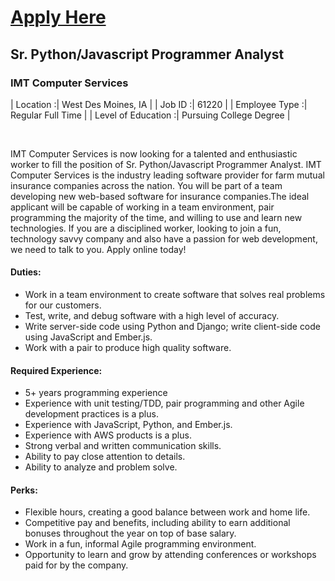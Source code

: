 # [Apply Here](https://theimtgroup.clearcompany.com/careers/jobs/8f6881ac-6e11-a2ae-50ab-4d6a0fbce847/apply?source=722039-CJB-0)

## Sr. Python/Javascript Programmer Analyst
### IMT Computer Services

| Location           :| West Des Moines, IA      |
| Job ID             :| 61220                    |
| Employee Type      :| Regular Full Time        |
| Level of Education :| Pursuing College Degree  |


<br />


IMT Computer Services is now looking for a talented and enthusiastic worker to fill the position of Sr. Python/Javascript Programmer Analyst. IMT Computer Services is the industry leading software provider for farm mutual insurance companies across the nation.  You will be part of a team developing new web-based software for insurance companies.The ideal applicant will be capable of working in a team environment, pair programming the majority of the time, and willing to use and learn new technologies.  If you are a disciplined worker, looking to join a fun, technology savvy company and also have a passion for web development, we need to talk to you. Apply online today!

#### Duties:

  - Work in a team environment to create software that solves real problems for our customers.
  - Test, write, and debug software with a high level of accuracy.
  - Write server-side code using Python and Django; write client-side code using JavaScript and Ember.js.
  - Work with a pair to produce high quality software.

#### Required Experience:

  - 5+ years programming experience
  - Experience with unit testing/TDD, pair programming and other Agile development practices is a plus.
  - Experience with JavaScript, Python, and Ember.js.
  - Experience with AWS products is a plus.
  - Strong verbal and written communication skills.
  - Ability to pay close attention to details.
  - Ability to analyze and problem solve.

#### Perks:

  - Flexible hours, creating a good balance between work and home life.
  - Competitive pay and benefits, including ability to earn additional bonuses throughout the year on top of base salary.
  - Work in a fun, informal Agile programming environment.
  - Opportunity to learn and grow by attending conferences or workshops paid for by the company.
